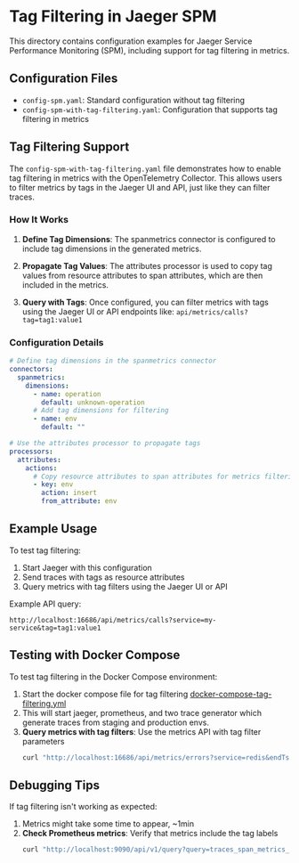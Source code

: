 # Tag Filtering in Jaeger SPM

This directory contains configuration examples for Jaeger Service Performance Monitoring (SPM), 
including support for tag filtering in metrics.

## Configuration Files

- `config-spm.yaml`: Standard configuration without tag filtering
- `config-spm-with-tag-filtering.yaml`: Configuration that supports tag filtering in metrics

## Tag Filtering Support

The `config-spm-with-tag-filtering.yaml` file demonstrates how to enable tag filtering in metrics
with the OpenTelemetry Collector. This allows users to filter metrics by tags in the Jaeger UI
and API, just like they can filter traces.

### How It Works

1. **Define Tag Dimensions**: The spanmetrics connector is configured to include tag dimensions
   in the generated metrics.

2. **Propagate Tag Values**: The attributes processor is used to copy tag values from
   resource attributes to span attributes, which are then included in the metrics.

3. **Query with Tags**: Once configured, you can filter metrics with tags using the Jaeger UI
   or API endpoints like: `api/metrics/calls?tag=tag1:value1`

### Configuration Details

```yaml
# Define tag dimensions in the spanmetrics connector
connectors:
  spanmetrics:
    dimensions:
      - name: operation
        default: unknown-operation
      # Add tag dimensions for filtering
      - name: env
        default: ""

# Use the attributes processor to propagate tags
processors:
  attributes:
    actions:
      # Copy resource attributes to span attributes for metrics filtering
      - key: env
        action: insert
        from_attribute: env
```

## Example Usage

To test tag filtering:

1. Start Jaeger with this configuration
2. Send traces with tags as resource attributes
3. Query metrics with tag filters using the Jaeger UI or API

Example API query:
```
http://localhost:16686/api/metrics/calls?service=my-service&tag=tag1:value1
```

## Testing with Docker Compose

To test tag filtering in the Docker Compose environment:
1. Start the docker compose file for tag filtering [docker-compose-tag-filtering.yml](./docker-compose-tag-filtering.yml)
2. This will start jaeger, prometheus, and two trace generator which generate traces from staging and production envs.
3. **Query metrics with tag filters**: Use the metrics API with tag filter parameters
   ```bash
   curl "http://localhost:16686/api/metrics/errors?service=redis&endTs=1755599476047&lookback=300000&quantile=0.95&ratePer=600000&spanKind=server&step=60000&tag=env:staging" | jq
   ```

## Debugging Tips

If tag filtering isn't working as expected:

1. Metrics might take some time to appear, ~1min
2. **Check Prometheus metrics**: Verify that metrics include the tag labels
   ```bash
   curl "http://localhost:9090/api/v1/query?query=traces_span_metrics_calls_total{tag1='value1'}"
   ```

